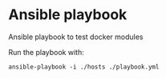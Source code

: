 # Ansible playbook

Ansible playbook to test docker modules

Run the playbook with:
```
ansible-playbook -i ./hosts ./playbook.yml
```
